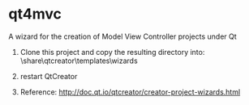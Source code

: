 # qt4mvc
A wizard for the creation of Model View Controller projects under Qt 

1) Clone this project and copy the resulting directory into:
<QtCreator install dir>\share\qtcreator\templates\wizards

2) restart QtCreator

3) Reference: http://doc.qt.io/qtcreator/creator-project-wizards.html
